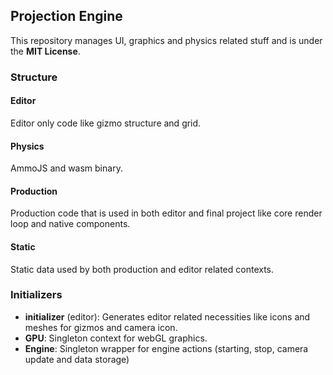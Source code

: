 ## Projection Engine
This repository manages UI, graphics and physics related stuff and is under the **MIT License**.

### Structure
#### Editor
Editor only code like gizmo structure and grid.

#### Physics
AmmoJS and wasm binary.

#### Production
Production code that is used in both editor and final project like core render loop and native components.

#### Static
Static data used by both production and editor related contexts.

### Initializers
- **initializer** (editor): Generates editor related necessities like icons and meshes for gizmos and camera icon.
- **GPU**: Singleton context for webGL graphics.
- **Engine**: Singleton wrapper for engine actions (starting, stop, camera update and data storage)